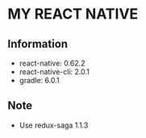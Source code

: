 # MY REACT NATIVE

## Information

- react-native: 0.62.2
- react-native-cli: 2.0.1
- gradle: 6.0.1

## Note

- Use redux-saga 1.1.3